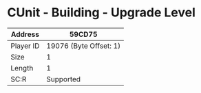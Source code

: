#  CUnit - Building - Upgrade Level
Address   | 59CD75
----------|-------------
Player ID | 19076 (Byte Offset: 1)
Size 	  | 1
Length 	  | 1
SC:R      | Supported


